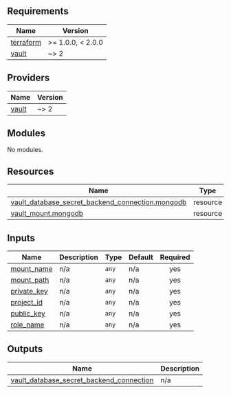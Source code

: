 <!-- BEGIN_TF_DOCS -->
## Requirements

| Name | Version |
|------|---------|
| <a name="requirement_terraform"></a> [terraform](#requirement\_terraform) | >= 1.0.0, < 2.0.0 |
| <a name="requirement_vault"></a> [vault](#requirement\_vault) | ~> 2 |

## Providers

| Name | Version |
|------|---------|
| <a name="provider_vault"></a> [vault](#provider\_vault) | ~> 2 |

## Modules

No modules.

## Resources

| Name | Type |
|------|------|
| [vault_database_secret_backend_connection.mongodb](https://registry.terraform.io/providers/hashicorp/vault/latest/docs/resources/database_secret_backend_connection) | resource |
| [vault_mount.mongodb](https://registry.terraform.io/providers/hashicorp/vault/latest/docs/resources/mount) | resource |

## Inputs

| Name | Description | Type | Default | Required |
|------|-------------|------|---------|:--------:|
| <a name="input_mount_name"></a> [mount\_name](#input\_mount\_name) | n/a | `any` | n/a | yes |
| <a name="input_mount_path"></a> [mount\_path](#input\_mount\_path) | n/a | `any` | n/a | yes |
| <a name="input_private_key"></a> [private\_key](#input\_private\_key) | n/a | `any` | n/a | yes |
| <a name="input_project_id"></a> [project\_id](#input\_project\_id) | n/a | `any` | n/a | yes |
| <a name="input_public_key"></a> [public\_key](#input\_public\_key) | n/a | `any` | n/a | yes |
| <a name="input_role_name"></a> [role\_name](#input\_role\_name) | n/a | `any` | n/a | yes |

## Outputs

| Name | Description |
|------|-------------|
| <a name="output_vault_database_secret_backend_connection"></a> [vault\_database\_secret\_backend\_connection](#output\_vault\_database\_secret\_backend\_connection) | n/a |
<!-- END_TF_DOCS -->